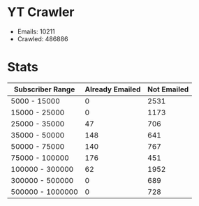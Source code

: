 # YT Crawler
- Emails: 10211
- Crawled: 486886

# Stats
| Subscriber Range  | Already Emailed | Not Emailed |
|-------|-------|-------|
| 5000 - 15000 | 0 | 2531 |
| 15000 - 25000 | 0 | 1173 |
| 25000 - 35000 | 47 | 706 |
| 35000 - 50000 | 148 | 641 |
| 50000 - 75000 | 140 | 767 |
| 75000 - 100000 | 176 | 451 |
| 100000 - 300000 | 62 | 1952 |
| 300000 - 500000 | 0 | 689 |
| 500000 - 1000000 | 0 | 728 |
